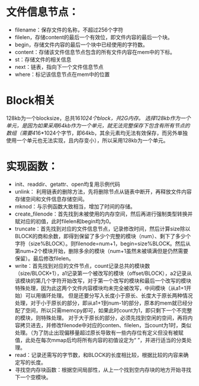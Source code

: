 # 文件信息节点：
*	filename：保存文件的名称，不超过256个字符
*	filelen，存储content的最后一个有效位，即文件内容的最后一个块。
*	begin，存储文件内容的最后一个块中已经使用的字符数。
*	content：存储该文件信息节点包含的所有文件内容在mem中的下标。
*	st：存储文件的相关信息
*	next：链表，指向下一个文件信息节点
*	where：标记该信息节点在mem中的位置
# Block相关
128kb为一个blocksize，总共16*1024个block，共2G内存。
选择128kb作为一个单元，是因为如果采用64kb作为一个单元，就无法完整保存下包含有所有节点的数组（需要4*16*1024个字节，即64kb，其余元素均无法有效保存，而另外单独使用一个单元也无法实现，且内存变小），所以采用128kb为一个单元。
# 实现函数：
*	 init、readdir、getattr、open均复用示例代码
*	unlink： 利用链表的删除方法，先将删除节点从链表中断开，再释放文件内容存储空间和文件信息存储空间。
*	mknod：与示例函数大致相当，增加了时间的存储。
*	create_filenode：首先找到未被使用的内存空间，然后再进行强制类型转换并赋对应的初值，此时filelen和begin均为0。
*	truncate：首先找到对应的文件信息节点，记录修改时间，然后计算size除以BLOCK的商和余数，即得到保留了多少个完整的模块（num）、剩下了多少个字符（size%BLOCK）。则filenode=num+1，begin=size%BLOCK。然后从第num+2个模块开始，删除多余的模块（num+1虽然未被填满但是仍然需要保留）。最后修改filelen。
*	write：首先找到对应的文件节点，count记录总共的模块数（size/BLOCK+1），a1记录第一个被改写的模块（offset/BLOCK），a2记录从该模块的第几个字符开始改写，对于第一个改写的模块和最后一个改写的模块特殊处理，因为此这两个文件内容模块均未完全被改写，中间模块（从a1+1开始）可以用循环处理。
但是还要分写入长度小于原长、长度大于原长两种情况处理，对于小于原长的部分，即从a1+1到num-1的部分，原本的mem就已经分配了空间，所以只需memcpy即可，如果此时count为1，即只剩下一个不完整的模块，则特殊处理。
对于大于原长的部分，必须先找到空闲的空间，再将内容拷贝进去，并修改filenode中对应的conten、filelen，当count为1时，类似处理。（为了防止出现偏移量超过原长导致有一些内存位有定义但没有被赋值，此处在每次mmap后均将所有内容的初值设定为“ ”，并进行适当的分类处理。
*	read：记录还需写的字节数，和BLOCK的长度相比较，根据比较的内容来确定写的长度。
*	寻找空内存块函数：根据空间局部性，从上一个找到空内存块的地方开始寻找下一个空模块。
